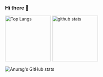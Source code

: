 ### Hi there 👋

<p align="left"> 
  <img alt="Top Langs" height="150px" src=![Top Langs](https://github-readme-stats.vercel.app/api/top-langs/?username=jaydolphXX&layout=compact&theme=radical />
  <img alt="github stats" height="150px" src="https://github-readme-stats.vercel.app/api?username={名前}&theme=onedark&show_icons=ture" />
</p>



![Anurag's GitHub stats](https://github-readme-stats.vercel.app/api?username=jaydolphXX&theme=radical&show_icons=true)

